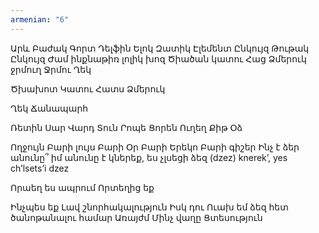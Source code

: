 ```yaml
---
armenian: "6"
---
```


Արև
Բաժակ
Գորտ
Դելֆին
Ելոկ
Զատիկ
Էլեմենտ
Ընկույզ
Թութակ
Ընկույզ
Ժամ
ինքնաթիռ
լոլիկ
խոզ
Ծիածան
կատու
Հաց
Ձմերուկ
ջրմուղ
Ջրմու
Ղեկ

Ծխախոտ
Կատու
Հատս
Ձմերուկ


Ղեկ
Ճանապարհ

Ռետին
Սար
Վարդ
Տուն
Րոպե
Ցորեն
Ուղեղ
Քիթ
Օձ


Ողջույն
Բարի լույս
Բարի Օր
Բարի Երեկո
Բարի գիշեր
Ինչ է ձեր անունը՞
իմ անունը է
կներեք, ես չլսեցի ձեզ (dzez)
knerek’, yes ch’lsets’i dzez

Որաեղ ես ապրում
Որտեղից եք

Ինչպես եք
Լավ շնորհակալություն
Իսկ դու
Ուախ եմ ձեզ հետ ծանոթանալու համար
Առայժմ
Մինչ վաղը
Ցտեսություն
